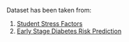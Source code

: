 Dataset has been taken from: 
1. [Student Stress Factors](https://www.kaggle.com/datasets/samyakb/student-stress-factors)
2. [Early Stage Diabetes Risk Prediction](https://www.kaggle.com/datasets/tanshihjen/early-stage-diabetes-risk-prediction)
